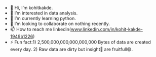 - 👋 Hi, I’m kohitkakde.
- 👀 I’m interested in data analysis.
- 🌱 I’m currently learning python.
- 💞️ I’m looking to collaborate on nothing recently.
- 📫 How to reach me linkedin(www.linkedin.com/in/kohit-kakde-1949b1226)
- ⚡ Fun fact:1) 2,500,000,000,000,000,000 Bytes of data are created every day.
               2) Raw data are dirty but insight👀 are fruitfull😄.

<!---
kohitkakde/kohitkakde is a ✨ special ✨ repository because its `README.md` (this file) appears on your GitHub profile.
You can click the Preview link to take a look at your changes.
--->
